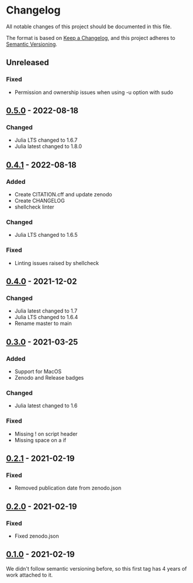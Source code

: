 # Changelog

All notable changes of this project should be documented in this file.

The format is based on [Keep a Changelog](https://keepachangelog.com/en/1.0.0/),
and this project adheres to [Semantic Versioning](https://semver.org/spec/v2.0.0.html).

## Unreleased

### Fixed
- Permission and ownership issues when using -u option with sudo

## [0.5.0] - 2022-08-18

### Changed
- Julia LTS changed to 1.6.7
- Julia latest changed to 1.8.0

## [0.4.1] - 2022-08-18

### Added
- Create CITATION.cff and update zenodo
- Create CHANGELOG
- shellcheck linter

### Changed
- Julia LTS changed to 1.6.5

### Fixed
- Linting issues raised by shellcheck

## [0.4.0] - 2021-12-02

### Changed
- Julia latest changed to 1.7
- Julia LTS changed to 1.6.4
- Rename master to main

## [0.3.0] - 2021-03-25

### Added
- Support for MacOS
- Zenodo and Release badges

### Changed
- Julia latest changed to 1.6

### Fixed
- Missing ! on script header
- Missing space on a if

## [0.2.1] - 2021-02-19

### Fixed
- Removed publication date from zenodo.json

## [0.2.0] - 2021-02-19

### Fixed
- Fixed zenodo.json

## [0.1.0] - 2021-02-19

We didn't follow semantic versioning before, so this first tag has 4 years of work attached to it.

[unreleased]: https://github.com/abelsiqueira/jill/compare/v0.5.0...HEAD
[0.5.0]: https://github.com/abelsiqueira/jill/compare/v0.4.1...v0.5.0
[0.4.1]: https://github.com/abelsiqueira/jill/compare/v0.4.0...v0.4.1
[0.4.0]: https://github.com/abelsiqueira/jill/compare/v0.3.0...v0.4.0
[0.3.0]: https://github.com/abelsiqueira/jill/compare/v0.2.1...v0.3.0
[0.2.1]: https://github.com/abelsiqueira/jill/compare/v0.2.0...v0.2.1
[0.2.0]: https://github.com/abelsiqueira/jill/compare/v0.1.0...v0.2.0
[0.1.0]: https://github.com/abelsiqueira/jill/releases/tag/v0.1.0
